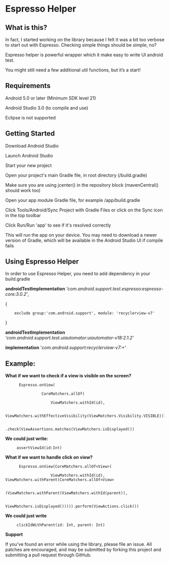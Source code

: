 # Espresso Helper

## What is this?

In fact, I started working on the library because I felt it was a bit too verbose to start out with Espresso. Checking simple things should be simple, no?

Espresso helper is powerful wrapper which it make easy to write UI android test. 

You might still need a few additional util functions, but it’s a start!

    
## Requirements

Android 5.0 or later (Minimum SDK level 21)

Android Studio 3.0 (to compile and use)

Eclipse is not supported



## Getting Started
Download Android Studio

Launch Android Studio

Start your new project

Open your project's main Gradle file, in root directory (/build.gradle)

Make sure you are using jcenter() in the repository block (mavenCentral() should work too)

Open your app module Gradle file, for example /app/build.gradle

Click Tools/Android/Sync Project with Gradle Files or click on the Sync icon in the top toolbar

Click Run/Run 'app' to see if it's resolved correctly

This will run the app on your device. You may need to download a newer version of Gradle, which will be available in the Android Studio UI if compile fails


## Using Espresso Helper

In order to use Espresso Helper, you need to add dependency in your build.gradle

**androidTestImplementation** *'com.android.support.test.espresso:espresso-core:3.0.2'*,

{

        exclude group:'com.android.support', module: 'recyclerview-v7'
}

**androidTestImplementation** *'com.android.support.test.uiautomator:uiautomator-v18:2.1.2'*

**implementation** '*com.android.support:recyclerview-v7:+'*


## Example:
**What if we want to check if a view is visible on the screen?**

          Espresso.onView(

                    CoreMatchers.allOf(

                        ViewMatchers.withId(id),

                        ViewMatchers.withEffectiveVisibility(ViewMatchers.Visibility.VISIBLE)))

                        .check(ViewAssertions.matches(ViewMatchers.isDisplayed())

**We could just write:**

         assertViewId(id:Int)

**What if we want to handle click on view?**

          Espresso.onView(CoreMatchers.allOf<View>(

                        ViewMatchers.withId(id), ViewMatchers.withParent(CoreMatchers.allOf<View>

                                (ViewMatchers.withParent(ViewMatchers.withId(parent)), 

                                ViewMatchers.isDisplayed())))).perform(ViewActions.click())

        
**We could just write**      
  
         clickIdWithParent(id: Int, parent: Int)




**Support**

If you've found an error while using the library, please file an issue. All patches are encouraged, and may be submitted by forking this project and submitting a pull request through GitHub.
